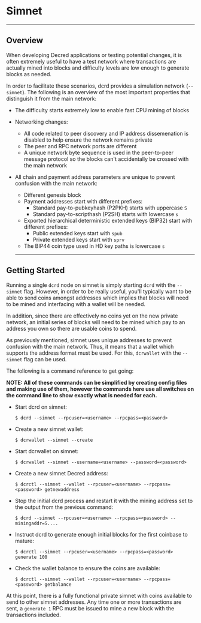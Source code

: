 # **Simnet**

---

## **Overview**

When developing Decred applications or testing potential changes, it is often extremely useful to have a test network where transactions are actually mined into blocks and difficulty levels are low enough to generate blocks as needed.

In order to facilitate these scenarios, dcrd provides a simulation network (`--simnet`).  The following is an overview of the most important properties that distinguish it from the main network:

* The difficulty starts extremely low to enable fast CPU mining of blocks
* Networking changes:
    * All code related to peer discovery and IP address dissemenation is disabled to help ensure the network remains private
    * The peer and RPC network ports are different
    * A unique network byte sequence is used in the peer-to-peer message protocol so the blocks can't accidentally be crossed with the main network
* All chain and payment address parameters are unique to prevent confusion with the main network:
    * Different genesis block
    * Payment addresses start with different prefixes:
        * Standard pay-to-pubkeyhash (P2PKH) starts with uppercase `S`
        * Standard pay-to-scripthash (P2SH) starts with lowercase `s`
    * Exported hierarchical deterministic extended keys (BIP32) start with different prefixes:
        * Public extended keys start with `spub`
        * Private extended keys start with `sprv`
    * The BIP44 coin type used in HD key paths is lowercase `s`

  ---

## **Getting Started**

Running a single `dcrd` node on simnet is simply starting `dcrd` with the `--simnet` flag.  However, in order to be really useful, you'll typically want to be able to send coins amongst addresses which implies that blocks will need to be mined and interfacing with a wallet will be needed.

In addition, since there are effectively no coins yet on the new private network, an initial series of blocks will need to be mined which pay to an address you own so there are usable coins to spend.

As previously mentioned, simnet uses unique addresses to prevent confusion with the main network.  Thus, it means that a wallet which supports the address format must be used.  For this, `dcrwallet` with the `--simnet` flag can be used.

The following is a command reference to get going:

**NOTE: All of these commands can be simplified by creating config files and making use of them, however the commands here use all switches on the command line to show exactly what is needed for each.**

* Start dcrd on simnet:

    `$ dcrd --simnet --rpcuser=<username> --rpcpass=<password>`

* Create a new simnet wallet:

    `$ dcrwallet --simnet --create`

* Start dcrwallet on simnet:

    `$ dcrwallet --simnet --username=<username> --password=<password>`

* Create a new simnet Decred address:

    `$ dcrctl --simnet --wallet --rpcuser=<username> --rpcpass=<password> getnewaddress`

* Stop the initial dcrd process and restart it with the mining address set to the output from the previous command:

    `$ dcrd --simnet --rpcuser=<username> --rpcpass=<password> --miningaddr=S....`

* Instruct dcrd to generate enough initial blocks for the first coinbase to mature:

    `$ dcrctl --simnet --rpcuser=<username> --rpcpass=<password> generate 100`

* Check the wallet balance to ensure the coins are available:

    `$ dcrctl --simnet --wallet --rpcuser=<username> --rpcpass=<password> getbalance`
  
At this point, there is a fully functional private simnet with coins available to send to other simnet addresses.  Any time one or more transactions are sent, a `generate 1` RPC must be issued to mine a new block with the transactions included.